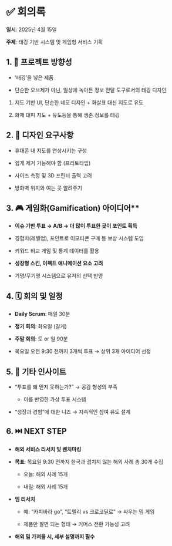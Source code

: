 # ✅ 회의록
**일시**: 2025년 4월 15일

**주제**: 태깅 기반 시스템 및 게임형 서비스 기획

## 1. 🎯 프로젝트 방향성
- ‘태깅’을 넣은 제품

- 단순한 오브제가 아닌, 일상에 녹아든 정보 전달 도구로서의 태깅 디자인

1. 지도 기반 UI, 단순한 네모 디자인 + 화살표 대신 지도로 유도

2. 화재 대피 지도 + 유도등을 통해 생존 정보를 태깅

## 2. 🎨 디자인 요구사항
- 휴대폰 내 지도를 연상시키는 구성

- 쉽게 제거 가능해야 함 (프리토타입)

- 사이즈 측정 및 3D 프린터 출력 고려

- 방화벽 위치와 여는 곳 알려주기

## 3. 🎮 게임화(Gamification) 아이디어**
- **이슈 기반 투표 → A/B → 더 많이 투표한 곳이 포인트 획득**

- 경험치(레벨업), 포인트로 이모티콘 구매 등 보상 시스템 도입

- 키워드 비교 게임 및 통계 데이터를 활용

- **성장형 스킨, 이펙트 애니메이션 요소 고려**
  
- 기명/무기명 시스템으로 유저의 선택 반영

## 4. 🗓️ 회의 및 일정
- **Daily Scrum**: 매일 30분

- **정기 회의**: 화요일 (길게)

- **주말 회의**: 토 or 일 90분

- 목요일 오전 9:30 전까지 3개씩 투표 → 상위 3개 아이디어 선정

## 5. 🧠 기타 인사이트
- “투표를 왜 믿지 못하는가?” → 공감 형성의 부족
    - 이를 반영한 가상 투표 시스템

- “성장과 경험”에 대한 니즈 → 지속적인 참여 유도 설계
 
## 6. ⏭️ NEXT STEP
-  **해외 서비스 리서치 및 벤치마킹**
- **목표**: 목요일 9:30 전까지 한국과 겹치지 않는 해외 사례 총 30개 수집

  - 오늘: 해외 사례 15개

  - 내일: 해외 사례 15개

- **밈 리서치**

  - 예: “카피바라 go”, “트렐리 vs 크로코딜로” → 싸우는 밈 게임

  - 제품만 팔면 되는 형태 → 커머스 전환 가능성 고려

- **해외 밈 가져올 시, 세부 설명까지 필수**
